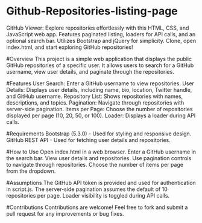 # Github-Repositories-listing-page
GitHub Viewer: Explore repositories effortlessly with this HTML, CSS, and JavaScript web app. Features paginated listing, loaders for API calls, and an optional search bar. Utilizes Bootstrap and jQuery for simplicity. Clone, open index.html, and start exploring GitHub repositories!

#Overview
This project is a simple web application that displays the public GitHub repositories of a specific user. It allows users to search for a GitHub username, view user details, and paginate through the repositories.

#Features
User Search: Enter a GitHub username to view repositories.
User Details: Displays user details, including name, bio, location, Twitter handle, and GitHub username.
Repository List: Shows repositories with names, descriptions, and topics.
Pagination: Navigate through repositories with server-side pagination.
Items per Page: Choose the number of repositories displayed per page (10, 20, 50, or 100).
Loader: Displays a loader during API calls.

#Requirements
Bootstrap (5.3.0) - Used for styling and responsive design.
GitHub REST API - Used for fetching user details and repositories.

#How to Use
Open index.html in a web browser.
Enter a GitHub username in the search bar.
View user details and repositories.
Use pagination controls to navigate through repositories.
Choose the number of items per page from the dropdown.

#Assumptions
The GitHub API token is provided and used for authentication in script.js.
The server-side pagination assumes the default of 10 repositories per page.
Loader visibility is toggled during API calls.

#Contributions
Contributions are welcome! Feel free to fork and submit a pull request for any improvements or bug fixes.
